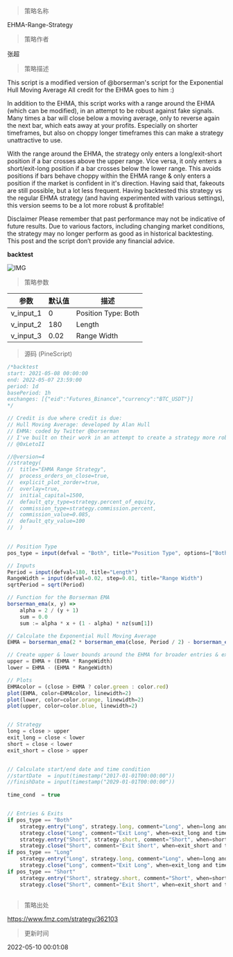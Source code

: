 
> 策略名称

EHMA-Range-Strategy

> 策略作者

张超

> 策略描述

This script is a modified version of @borserman's script for the Exponential Hull Moving Average
All credit for the EHMA goes to him :)

In addition to the EHMA, this script works with a range around the EHMA (which can be modified), in an attempt to be robust against fake signals. Many times a bar will close below a moving average, only to reverse again the next bar, which eats away at your profits. Especially on shorter timeframes, but also on choppy longer timeframes this can make a strategy unattractive to use.

With the range around the EHMA, the strategy only enters a long/exit-short position if a bar crosses above the upper range. Vice versa, it only enters a short/exit-long position if a bar crosses below the lower range. This avoids positions if bars behave choppy within the EHMA range & only enters a position if the market is confident in it's direction. Having said that, fakeouts are still possible, but a lot less frequent. Having backtested this strategy vs the regular EHMA strategy (and having experimented with various settings), this version seems to be a lot more robust & profitable!

Disclaimer
Please remember that past performance may not be indicative of future results.
Due to various factors, including changing market conditions, the strategy may no longer perform as good as in historical backtesting.
This post and the script don’t provide any financial advice.

**backtest**

 ![IMG](https://www.fmz.com/upload/asset/dd1ae65fe62a72b29b.jpg) 

> 策略参数



|参数|默认值|描述|
|----|----|----|
|v_input_1|0|Position Type: Both|Long|Short|
|v_input_2|180|Length|
|v_input_3|0.02|Range Width|


> 源码 (PineScript)

``` javascript
/*backtest
start: 2021-05-08 00:00:00
end: 2022-05-07 23:59:00
period: 1d
basePeriod: 1h
exchanges: [{"eid":"Futures_Binance","currency":"BTC_USDT"}]
*/

// Credit is due where credit is due:
// Hull Moving Average: developed by Alan Hull
// EHMA: coded by Twitter @borserman
// I've built on their work in an attempt to create a strategy more robust to fake moves
// @0xLetoII

//@version=4
//strategy(
//  title="EHMA Range Strategy",
//  process_orders_on_close=true,
//  explicit_plot_zorder=true,
//  overlay=true, 
//  initial_capital=1500, 
//  default_qty_type=strategy.percent_of_equity, 
//  commission_type=strategy.commission.percent, 
//  commission_value=0.085,
//  default_qty_value=100
//  )
  

// Position Type
pos_type = input(defval = "Both", title="Position Type", options=["Both", "Long", "Short"])

// Inputs
Period = input(defval=180, title="Length")
RangeWidth = input(defval=0.02, step=0.01, title="Range Width")
sqrtPeriod = sqrt(Period)

// Function for the Borserman EMA
borserman_ema(x, y) =>
    alpha = 2 / (y + 1)
    sum = 0.0
    sum := alpha * x + (1 - alpha) * nz(sum[1])

// Calculate the Exponential Hull Moving Average
EHMA = borserman_ema(2 * borserman_ema(close, Period / 2) - borserman_ema(close, Period), sqrtPeriod)

// Create upper & lower bounds around the EHMA for broader entries & exits
upper = EHMA + (EHMA * RangeWidth)
lower = EHMA - (EHMA * RangeWidth)

// Plots
EHMAcolor = (close > EHMA ? color.green : color.red)
plot(EHMA, color=EHMAcolor, linewidth=2)
plot(lower, color=color.orange, linewidth=2)
plot(upper, color=color.blue, linewidth=2)


// Strategy
long = close > upper
exit_long = close < lower
short = close < lower
exit_short = close > upper


// Calculate start/end date and time condition
//startDate  = input(timestamp("2017-01-01T00:00:00"))
//finishDate = input(timestamp("2029-01-01T00:00:00"))
 
time_cond  = true


// Entries & Exits
if pos_type == "Both"
    strategy.entry("Long", strategy.long, comment="Long", when=long and time_cond)
    strategy.close("Long", comment="Exit Long", when=exit_long and time_cond)
    strategy.entry("Short", strategy.short, comment="Short", when=short and time_cond)
    strategy.close("Short", comment="Exit Short", when=exit_short and time_cond)
if pos_type == "Long"
    strategy.entry("Long", strategy.long, comment="Long", when=long and time_cond)
    strategy.close("Long", comment="Exit Long", when=exit_long and time_cond)
if pos_type == "Short"
    strategy.entry("Short", strategy.short, comment="Short", when=short and time_cond)
    strategy.close("Short", comment="Exit Short", when=exit_short and time_cond)
    
```

> 策略出处

https://www.fmz.com/strategy/362103

> 更新时间

2022-05-10 00:01:08
